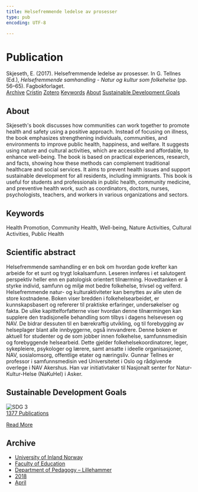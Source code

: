 ```yaml
---
title: Helsefremmende ledelse av prosesser
type: pub
encoding: UTF-8

---
```

<h1>Publication</h1>
<article id="csl-bib-container-7JL4BQXE" class="csl-bib-container">
  <div class="csl-bib-body"> <div class="csl-entry">Skjeseth, E. (2017). Helsefremmende ledelse av prosesser. In G. Tellnes (Ed.), <i>Helsefremmende samhandling - Natur og kultur som folkehelse</i> (pp. 56–65). Fagbokforlaget.</div> </div>
  <div class="csl-bib-buttons">
    <a href="#taxonomy-article-7JL4BQXE" alt="archive" class="csl-bib-button">Archive</a>
    <a href="https://app.cristin.no/results/show.jsf?id=1582159" alt="Cristin" class="csl-bib-button">Cristin</a>
    <a href="http://zotero.org/groups/5881554/items/7JL4BQXE" alt="Zotero" class="csl-bib-button">Zotero</a>
    <a href="#keywords-article-7JL4BQXE" alt="keywords" class="csl-bib-button">Keywords</a>
    <a href="#about-article-7JL4BQXE" alt="about_pub" class="csl-bib-button">About</a>
    <a href="#sdg-article-7JL4BQXE" alt="sdg" class="csl-bib-button">Sustainable Development Goals</a>
  </div>
  <div id="csl-bib-meta-container-7JL4BQXE"></div>
</article>
<div id="csl-bib-meta-7JL4BQXE" class="csl-bib-meta">
  <article id="about-article-7JL4BQXE" class="about_pub-article">
    <h1>About</h1>
    Skjeseth's book discusses how communities can work together to promote health and safety using a positive approach. Instead of focusing on illness, the book emphasizes strengthening individuals, communities, and environments to improve public health, happiness, and welfare. It suggests using nature and cultural activities, which are accessible and affordable, to enhance well-being. The book is based on practical experiences, research, and facts, showing how these methods can complement traditional healthcare and social services. It aims to prevent health issues and support sustainable development for all residents, including immigrants. This book is useful for students and professionals in public health, community medicine, and preventive health work, such as coordinators, doctors, nurses, psychologists, teachers, and workers in various organizations and sectors.
  </article>
  <article id="keywords-article-7JL4BQXE" class="keywords-article">
    <h1>Keywords</h1>
    Health Promotion, Community Health, Well-being, Nature Activities, Cultural Activities, Public Health
  </article>
  <article id="abstract-article-7JL4BQXE" class="abstract-article">
    <h1>Scientific abstract</h1>
    Helsefremmende samhandling er en bok om hvordan gode krefter kan arbeide for et sunt og trygt lokalsamfunn.  Leseren innføres i et salutogent perspektiv heller enn en patologisk orientert tilnærming. Hovedtanken er å styrke individ, samfunn og miljø mot bedre folkehelse, trivsel og velferd.  Helsefremmende natur- og kulturaktiviteter kan benyttes av alle uten de store kostnadene. Boken viser bredden i folkehelsearbeidet, er kunnskapsbasert og refererer til praktiske erfaringer, undersøkelser og fakta. 
De ulike kapittelforfatterne viser hvordan denne tilnærmingen kan supplere den tradisjonelle behandling som tilbys i dagens helsevesen og NAV. De bidrar dessuten til en bærekraftig utvikling, og til forebygging av helseplager blant alle innbyggerne, også innvandrere.  
Denne boken er aktuell for studenter og de som jobber innen folkehelse, samfunnsmedisin og forebyggende helsearbeid. Dette gjelder folkehelsekoordinatorer, leger, sykepleiere, psykologer og lærere, samt ansatte i ideelle organisasjoner, NAV, sosialomsorg, offentlige etater og næringsliv.   
Gunnar Tellnes er professor i samfunnsmedisin ved Universitetet i Oslo og rådgivende overlege i NAV Akershus. Han var initiativtaker til Nasjonalt senter for Natur-Kultur-Helse (NaKuHel) i Asker.
  </article>
  <article id="sdg-article-7JL4BQXE" class="sdg-article">
    <h1>Sustainable Development Goals</h1>
    <div class="sdg-container"><div id="sdg3" class="sdg">
        <img src="{{< params subfolder >}}images/sdg/sdg03_en.png" class="image" alt="SDG 3">
        <div class="sdg-overlay">
          <a href="{{< params subfolder >}}en/archive/?sdg=3#archive" class="sdg-publication-count"><span>1377</span> Publications</a>
          <p><a href="https://sdgs.un.org/goals/goal3" class="sdg-read-more">Read More</a></p>
        </div>
      </div></div>
  </article>
  <article id="taxonomy-article-7JL4BQXE" class="taxonomy-article">
    <h1>Archive</h1>
    <ul>
      <li><a href="{{< params subfolder >}}en/archive/?key=3DCRN523">University of Inland Norway</a></li>
      <li><a href="{{< params subfolder >}}en/archive/?key=WYNZA47F">Faculty of Education</a></li>
      <li><a href="{{< params subfolder >}}en/archive/?key=L8MA547R">Department of Pedagogy – Lillehammer</a></li>
      <li><a href="{{< params subfolder >}}en/archive/?key=X2Y974UN">2018</a></li>
      <li><a href="{{< params subfolder >}}en/archive/?key=NSSNU9HI">April</a></li>
    </ul>
  </article>
</div>
